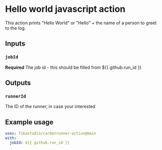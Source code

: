 # Hello world javascript action

This action prints "Hello World" or "Hello" + the name of a person to greet to the log.

## Inputs

### `jobId`

**Required** The job id - this should be filled from ${{ github.run_id }}

## Outputs

### `runnerId`

The ID of the runner, in case your interested

## Example usage

```yaml
uses: fikastudio/carbonrunner-action@main
with:
  jobId: ${{ github.run_id }}
```
